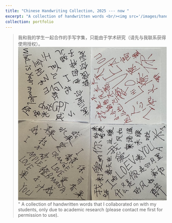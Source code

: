 ```yaml
---
title: "Chinese Handwriting Collection, 2025 --- now " 
excerpt: "A collection of handwritten words <br/><img src='/images/handhans/handhansc.jpeg'>" 
collection: portfolio 
---
```


> 我和我的学生一起合作的手写字集，只能由于学术研究（请先与我联系获得使用授权）。
> <br/><img src='/images/handhans/hwhans00001.jpeg'>" 
> A collection of handwritten words that I collaborated on with my students, only due to academic research (please contact me first for permission to use).

